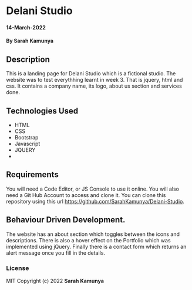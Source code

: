 # Delani Studio

#### 14-March-2022
#### By **Sarah Kamunya**
## Description
This is a landing page for Delani Studio which is a fictional studio. The website was to test everythhing learnt in week 3. That is jquery, html and css. It contains a company name, its logo, about us section and services done.

## Technologies Used
* HTML
* CSS
* Bootstrap
* Javascript
* JQUERY
* 
## Requirements
You will need a Code Editor,  or JS Console to use it online. You will also need a  Git Hub Account to access and clone it.
You can clone this repository using this url https://github.com/SarahKamunya/Delani-Studio.

## Behaviour Driven Development.

The website has an about section which toggles between the icons and descriptions. There is also a hover effect on the Portfolio which was implemented using jQuery. Finally there is a contact form which returns an alert message once you fill in the details.


### License

MIT Copyright (c) 2022 **Sarah Kamunya**
